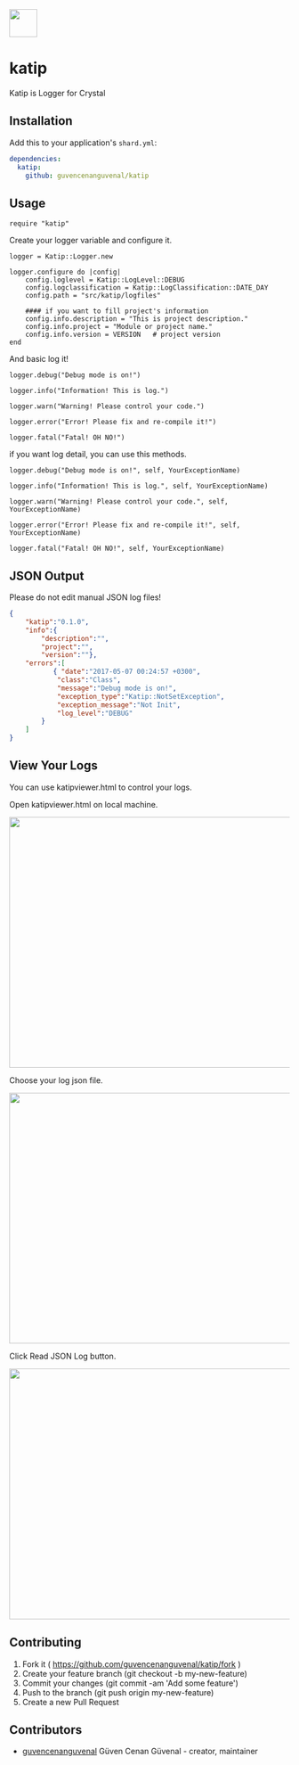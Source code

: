 <img src="https://cloud.githubusercontent.com/assets/11555504/25776661/675cef36-32cd-11e7-9ab8-14a2a7228198.png" width="50" height="50" />

# katip

Katip is Logger for Crystal

## Installation

Add this to your application's `shard.yml`:

```yaml
dependencies:
  katip:
    github: guvencenanguvenal/katip
```

## Usage

```crystal
require "katip"
```

Create your logger variable and configure it.

```crystal
logger = Katip::Logger.new

logger.configure do |config|
	config.loglevel = Katip::LogLevel::DEBUG
	config.logclassification = Katip::LogClassification::DATE_DAY
	config.path = "src/katip/logfiles"
	
	#### if you want to fill project's information
	config.info.description = "This is project description."
	config.info.project = "Module or project name."
	config.info.version = VERSION 	# project version
end
```

And basic log it!

```crystal
logger.debug("Debug mode is on!")

logger.info("Information! This is log.")

logger.warn("Warning! Please control your code.")

logger.error("Error! Please fix and re-compile it!")

logger.fatal("Fatal! OH NO!")
```

if you want log detail, you can use this methods.

```crystal
logger.debug("Debug mode is on!", self, YourExceptionName)

logger.info("Information! This is log.", self, YourExceptionName)

logger.warn("Warning! Please control your code.", self, YourExceptionName)

logger.error("Error! Please fix and re-compile it!", self, YourExceptionName)

logger.fatal("Fatal! OH NO!", self, YourExceptionName)
```

## JSON Output

Please do not edit manual JSON log files! 

```json
{
    "katip":"0.1.0",
    "info":{
        "description":"",
        "project":"",
        "version":""},
    "errors":[
    	   { "date":"2017-05-07 00:24:57 +0300", 
            "class":"Class", 
            "message":"Debug mode is on!", 
            "exception_type":"Katip::NotSetException", 
            "exception_message":"Not Init", 
            "log_level":"DEBUG"
	    }
    ]
}
```

## View Your Logs

You can use katipviewer.html to control your logs.

Open katipviewer.html on local machine.

<img src="https://cloud.githubusercontent.com/assets/11555504/25783981/0f728870-336e-11e7-85e2-f815f6c523e9.png" width="650" height="450" />

Choose your log json file.

<img src="https://cloud.githubusercontent.com/assets/11555504/25783983/12f79936-336e-11e7-8e13-995e61a394ff.png" width="650" height="450" />

Click Read JSON Log button.

<img src="https://cloud.githubusercontent.com/assets/11555504/25783982/10eea904-336e-11e7-9f2d-e5889ef64701.png" width="650" height="450" />


## Contributing

1. Fork it ( https://github.com/guvencenanguvenal/katip/fork )
2. Create your feature branch (git checkout -b my-new-feature)
3. Commit your changes (git commit -am 'Add some feature')
4. Push to the branch (git push origin my-new-feature)
5. Create a new Pull Request

## Contributors

- [guvencenanguvenal](https://github.com/guvencenanguvenal) Güven Cenan Güvenal - creator, maintainer

